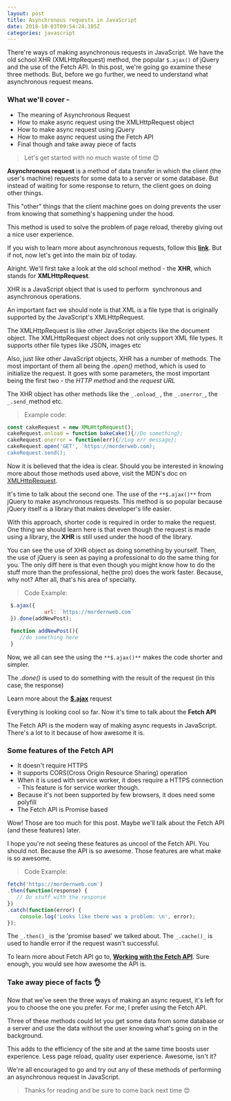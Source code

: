 ```yaml
---
layout: post
title: Asynchronous requests in JavaScript
date: 2018-10-03T09:54:24.105Z
categories: javascript
---
```

 There're ways of making asynchronous requests in JavaScript. We have the old
 school XHR (XMLHttpRequest) method, the popular `$.ajax()` of jQuery and the
 use of the Fetch API. In this post, we're going go examine these three
 methods. But, before we go further, we need to understand what asynchronous
 request means.

### What we'll cover -

* The meaning of Asynchronous Request
* How to make async request using the XMLHttpRequest object
* How to make async request using jQuery
* How to make async request using the Fetch API
* Final though and take away piece of facts

> Let's get started with no much waste of time  😊 

**Asynchronous request** is a method of data transfer in which the client (the user's machine) requests for some data to a server or some database. But instead of waiting for some response to return, the client goes on doing other things.

This "other" things that the client machine goes on doing prevents the user from knowing that something's happening under the hood.

This method is used to solve the problem of page reload, thereby giving out a nice user experience.

If you wish to learn more about asynchronous requests, follow this **[link](https://developer.mozilla.org/en-US/docs/Web/API/XMLHttpRequest/Synchronous_and_Asynchronous_Requests)**. But if not, now let's get into the main biz of today.

Alright. We'll first take a look at the old school method - the **XHR**, which stands for **XMLHttpRequest**.

XHR is a JavaScript object that is used to perform  synchronous and asynchronous operations.

An important fact we should note is that XML is a file type that is originally supported by the JavaScript's XMLHttpRequest.

The XMLHttpRequest is like other JavaScript objects like the document object. The XMLHttpRequest object does not only support XML file types. It supports other file types like JSON, images etc

Also, just like other JavaScript objects, XHR has a number of methods. The most important of them all being the _.open()_ method, which is used to initialize the request. It goes with some parameters, the most important being the first two - the _HTTP method_ and the _request URL_

The XHR object has other methods like the `_.onload_` , the `_.onerror_`, the `_.send_`method etc.

> Example code:

```javascript
const cakeRequest = new XMLHttpRequest();
cakeRequest.onload = function bakeCake(){//Do something};
cakeRequest.onerror = function(err){//Log err message};
cakeRequest.open('GET', `https://morderweb.com);
cakeRequest.send();
```

Now it is believed that the idea is clear. Should you be interested in knowing more about those methods used above, visit the MDN's doc on [XMLHttpRequest](https://developer.mozilla.org/en-US/docs/Web/API/XMLHttpRequest).

It's time to talk about the second one. The use of the `**$.ajax()**` from jQuery to make asynchronous requests. This method is so popular because jQuery itself is a library that makes developer's life easier.

With this approach, shorter code is required in order to make the request. One thing we should learn here is that even though the request is made using a library, the **XHR** is still used under the hood of the library.

You can see the use of XHR object as doing something by yourself. Then, the use of jQuery is seen as paying a professional to do the same thing for you. The only diff here is that even though you might know how to do the stuff more than the professional, he(the pro) does the work faster. Because, why not? After all, that's his area of specialty.

> Code Example:

```javascript
 $.ajax({
            url: `https://mordernweb.com`
 }).done(addNewPost);
 
 function addNewPost(){
    //do something here
 }
```

Now, we all can see the using the `**$.ajax()**` makes the code shorter and simpler.

The _.done()_ is used to do something with the result of the request (in this case, the response)

Learn more about the **[$.ajax](http://api.jquery.com/jquery.ajax/)** request

Everything is looking cool so far. Now it's time to talk about the **Fetch API**

The Fetch API  is the modern way of making async requests in JavaScript. There's a lot to it because of how awesome it is.

### Some features of the Fetch API

* It doesn't require HTTPS
* It supports CORS(Cross Origin Resource Sharing) operation
* When it is used with service worker, it does require a HTTPS connection - This feature is for service worker though.
* Because it's not been supported by few browsers, it does need some polyfill
* The Fetch API  is Promise based

Wow! Those are too much for this post. Maybe we'll talk about the Fetch API (and these features) later.

I hope you're not seeing these features as uncool of the Fetch API. You should not. Because the API is so awesome. Those features are what make is so awesome. 

> Code Example:

```javascript
fetch('https://mordernweb.com')
.then(function(response) {
   // Do stuff with the response
})
.catch(function(error) {
    console.log('Looks like there was a problem: \n', error);
});
```

The `_.then()_` is the 'promise based' we talked about. The `_.cache()_` is used to handle error if the request wasn't successful.

To learn more about Fetch API go to, **[Working with the Fetch API](https://developers.google.com/web/ilt/pwa/working-with-the-fetch-api)**. Sure enough, you would see how awesome the API is.

### Take away piece of facts 👌

Now that we've seen the three ways of making an async request, it's left for you to choose the one you prefer. For me, I prefer using the Fetch API.

Three of these methods could let you get some data from some database or a server and use the data without the user knowing what's going on in the background.

This adds to the efficiency of the site and at the same time boosts user experience. Less page reload, quality user experience. Awesome, isn't it?

We're all encouraged to go and try out any of these methods of performing an asynchronous request in JavaScript.

> Thanks for reading and be sure to come back next time 😍
